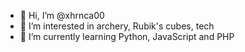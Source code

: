 - 👋 Hi, I’m @xhrnca00
- 👀 I’m interested in archery, Rubik's cubes, tech
- 🌱 I’m currently learning Python, JavaScript and PHP

<!---
xhrnca00/xhrnca00 is a ✨ special ✨ repository because its `README.md` (this file) appears on your GitHub profile.
You can click the Preview link to take a look at your changes.
--->

